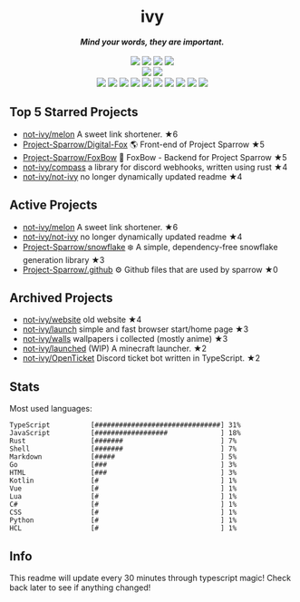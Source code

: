 <!-- deno-fmt-ignore-file -->
<h1 align="center">ivy</h1>
<div align="center">
  <b><i>Mind your words, they are important.</i></b>
  <br />
  <br />
  <img src="https://img.shields.io/badge/-Vim-%23e9d3d0?logo=Vim&labelColor=4c566a" />
  <img src="https://img.shields.io/badge/-CLion-%23ffaaea?logo=CLion&labelColor=4c566a" />
  <img src="https://img.shields.io/badge/-IntellJ IDEA-%23f4d3d5?logo=IntelliJIDEA&labelColor=4c566a" />
  <img src="https://img.shields.io/badge/-Visual Studio Code-%23ec91d8?logo=VisualStudioCode&labelColor=4c566a" />
  <br />
  <img src="https://img.shields.io/badge/-macOS-%23ffbeef?logo=macOS&labelColor=4c566a" />
  <img src="https://img.shields.io/badge/-Linux-%23ffb4ed?logo=Linux&labelColor=4c566a" />
  <br />
<img src="https://img.shields.io/badge/-TypeScript-d8e2dc" />
<img src="https://img.shields.io/badge/-Go-e8e8e4" />
<img src="https://img.shields.io/badge/-Rust-fec5bb" />
<img src="https://img.shields.io/badge/-JavaScript-fcd5ce" />
<img src="https://img.shields.io/badge/-other-ffe5d9" />
<img src="https://img.shields.io/badge/-Markdown-ffd7ba" />
<img src="https://img.shields.io/badge/-Shell-ece4db" />
<img src="https://img.shields.io/badge/-Kotlin-fec89a" />
<img src="https://img.shields.io/badge/-Vue-fae1dd" />
<img src="https://img.shields.io/badge/-HTML-f8edeb" />
  <br />
</div>

## Top 5 Starred Projects

- [not-ivy/melon](https://github.com/not-ivy/melon) A sweet link shortener. ★6
- [Project-Sparrow/Digital-Fox](https://github.com/Project-Sparrow/Digital-Fox) 🌎 Front-end of Project Sparrow ★5
- [Project-Sparrow/FoxBow](https://github.com/Project-Sparrow/FoxBow) 🏹 FoxBow - Backend for Project Sparrow ★5
- [not-ivy/compass](https://github.com/not-ivy/compass) a library for discord webhooks, written using rust ★4
- [not-ivy/not-ivy](https://github.com/not-ivy/not-ivy) no longer dynamically updated readme ★4

## Active Projects

- [not-ivy/melon](https://github.com/not-ivy/melon) A sweet link shortener. ★6
- [not-ivy/not-ivy](https://github.com/not-ivy/not-ivy) no longer dynamically updated readme ★4
- [Project-Sparrow/snowflake](https://github.com/Project-Sparrow/snowflake) ❄️ A simple, dependency-free snowflake generation library ★3
- [Project-Sparrow/.github](https://github.com/Project-Sparrow/.github) ⚙️ Github files that are used by sparrow ★0

## Archived Projects

- [not-ivy/website](https://github.com/not-ivy/website) old website ★4
- [not-ivy/launch](https://github.com/not-ivy/launch) simple and fast browser start/home page ★3
- [not-ivy/walls](https://github.com/not-ivy/walls) wallpapers i collected (mostly anime) ★3
- [not-ivy/launched](https://github.com/not-ivy/launched) (WIP) A minecraft launcher. ★2
- [not-ivy/OpenTicket](https://github.com/not-ivy/OpenTicket) Discord ticket bot written in TypeScript. ★2

## Stats

Most used languages:
```
TypeScript          [###############################] 31%
JavaScript          [##################             ] 18%
Rust                [#######                        ] 7%
Shell               [#######                        ] 7%
Markdown            [#####                          ] 5%
Go                  [###                            ] 3%
HTML                [###                            ] 3%
Kotlin              [#                              ] 1%
Vue                 [#                              ] 1%
Lua                 [#                              ] 1%
C#                  [#                              ] 1%
CSS                 [#                              ] 1%
Python              [#                              ] 1%
HCL                 [#                              ] 1%
```

## Info

This readme will update every 30 minutes through typescript magic! Check back later to see if anything changed!
